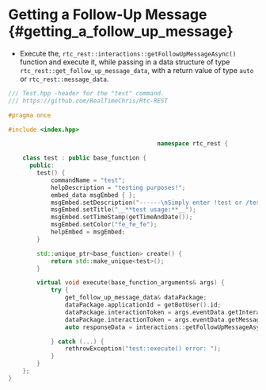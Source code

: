 Getting a Follow-Up Message {#getting_a_follow_up_message}
============
- Execute the, `rtc_rest::interactions::getFollowUpMessageAsync()` function and execute it, while passing in a data structure of type `rtc_rest::get_follow_up_message_data`, with a return value of type `auto` or `rtc_rest::message_data`.

```cpp
/// Test.hpp -header for the "test" command.
/// https://github.com/RealTimeChris/Rtc-REST

#pragma once

#include <index.hpp>

										  namespace rtc_rest {

	class test : public base_function {
	  public:
		test() {
			commandName = "test";
			helpDescription = "testing purposes!";
			embed_data msgEmbed { };
			msgEmbed.setDescription("------\nSimply enter !test or /test!\n------");
			msgEmbed.setTitle("__**test usage:**__");
			msgEmbed.setTimeStamp(getTimeAndDate());
			msgEmbed.setColor("fe_fe_fe");
			helpEmbed = msgEmbed;
		}

		std::unique_ptr<base_function> create() {
			return std::make_unique<test>();
		}

		virtual void execute(base_function_arguments& args) {
			try {
				get_follow_up_message_data& dataPackage;
				dataPackage.applicationId = getBotUser().id;
				dataPackage.interactionToken = args.eventData.getInteractionToken();
				dataPackage.interactionToken = args.eventData.getMessageId();
				auto responseData = interactions::getFollowUpMessageAsync(dataPackage);

			} catch (...) {
				rethrowException("test::execute() error: ");
			}
		}
	};
}
```
